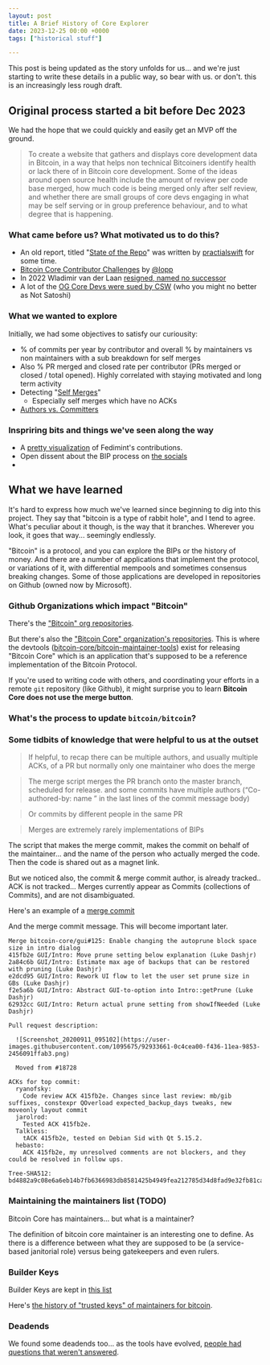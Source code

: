 ```yaml
---
layout: post
title: A Brief History of Core Explorer
date: 2023-12-25 00:00 +0000
tags: ["historical stuff"]

---
```

This post is being updated as the story unfolds for us... and we're just starting to write these details in a public way, so bear with us. or don't. this is an increasingly less rough draft.

## Original process started a bit before Dec 2023

We had the hope that we could quickly and easily get an MVP off the ground.

> To create a website that gathers and displays core development data in Bitcoin, in a way that helps non technical Bitcoiners identify health or lack there of in Bitcoin core development. Some of the ideas around open source health include the amount of review per code base merged, how much code is being merged only after self review, and whether there are small groups of core devs engaging in what may be self serving or in group preference behaviour, and to what degree that is happening.

### What came before us? What motivated us to do this? 

- An old report, titled "[State of the Repo](https://github.com/bitcoin/bitcoin/issues?q=is%3Aissue+practicalswift+is%3Aclosed+%22State+of+the+repo%22)" was written by [practialswift](https://github.com/practicalswift) for some time.
- [Bitcoin Core Contributor Challenges](https://blog.lopp.net/bitcoin-core-contributor-challenges/) by [@lopp](https://x.com/lopp)
- In 2022 Wladimir van der Laan [resigned, named no successor](https://protos.com/bitcoins-longest-serving-lead-maintainer-calls-it-quits-names-no-successor/)
- A lot of the [OG Core Devs were sued by CSW](https://bitcoinnews.com/legal/craig-wright-1-trillion-lawsuit/) (who you might no better as Not Satoshi)

### What we wanted to explore

Initially, we had some objectives to satisfy our curiousity:
- % of commits per year by contributor and overall % by maintainers vs non maintainers with a sub breakdown for self merges
- Also % PR merged and closed rate per contributor (PRs merged or closed / total opened). Highly correlated with staying motivated and long term activity
- Detecting "[Self Merges](/definitions/self-merges)"
    - Especially self merges which have no ACKs
- [Authors vs. Committers](/definitions/author-and-committer)


### Inspriring bits and things we've seen along the way

- A [pretty visualization](https://x.com/fedimint/status/1775185775769833927) of Fedimint's contributions.
- Open dissent about the BIP process on [the socials](https://xcancel.com/francispouliot_/status/1774976931231830327?s=19)
- 


## What we have learned

It's hard to express how much we've learned since beginning to dig into this project. They say that "bitcoin is a type of rabbit hole", and I tend to agree. What's peculiar about it though, is the way that it branches. Wherever you look, it goes that way... seemingly endlessly.

"Bitcoin" is a protocol, and you can explore the BIPs or the history of money. And there are a number of applications that implement the protocol, or variations of it, with differential mempools and sometimes consensus breaking changes. Some of those applications are developed in repositories on Github (owned now by Microsoft).

### Github Organizations which impact "Bitcoin"

There's the ["Bitcoin" org repositories](https://github.com/orgs/bitcoin/repositories).

But there's also the ["Bitcoin Core" organization's repositories](https://github.com/orgs/bitcoin-core/repositories). This is where the devtools ([bitcoin-core/bitcoin-maintainer-tools](https://github.com/bitcoin-core/bitcoin-maintainer-tools)) exist for releasing "Bitcoin Core" which is an application that's supposed to be a reference implementation of the Bitcoin Protocol.


If you're used to writing code with others, and coordinating your efforts in a remote `git` repository (like Github), it might surprise you to learn **Bitcoin Core does not use the merge button**. 

### What's the process to update `bitcoin/bitcoin`?

### Some tidbits of knowledge that were helpful to us at the outset

> If helpful, to recap there can be multiple authors, and usually multiple ACKs, of a PR but normally only one maintainer who does the merge

> The merge script merges the PR branch onto the master branch, scheduled for release. and some commits have multiple authors (“Co-authored-by: name <email>” in the last lines of the commit message body)

> Or commits by different people in the same PR

> Merges are extremely rarely implementations of BIPs


The script that makes the merge commit, makes the commit on behalf of the maintainer... and the name of the person who actually merged the code. Then the code is shared out as a magnet link.

But we noticed also, the commit & merge commit author, is already tracked.. ACK is not tracked... Merges currently appear as Commits (collections of Commits), and are not disambiguated.

Here's an example of a [merge commit](https://github.com/bitcoin/bitcoin/commit/e1e1e708fa0fbc0c51460305da5d401ed8f218f3)

And the merge commit message. This will become important later.

```
Merge bitcoin-core/gui#125: Enable changing the autoprune block space size in intro dialog
415fb2e GUI/Intro: Move prune setting below explanation (Luke Dashjr)
2a84c6b GUI/Intro: Estimate max age of backups that can be restored with pruning (Luke Dashjr)
e2dcd95 GUI/Intro: Rework UI flow to let the user set prune size in GBs (Luke Dashjr)
f2e5a6b GUI/Intro: Abstract GUI-to-option into Intro::getPrune (Luke Dashjr)
62932cc GUI/Intro: Return actual prune setting from showIfNeeded (Luke Dashjr)

Pull request description:

  ![Screenshot_20200911_095102](https://user-images.githubusercontent.com/1095675/92933661-0c4cea00-f436-11ea-9853-2456091ffab3.png)

  Moved from #18728

ACKs for top commit:
  ryanofsky:
    Code review ACK 415fb2e. Changes since last review: mb/gib suffixes, constexpr QOverload expected_backup_days tweaks, new moveonly layout commit
  jarolrod:
    Tested ACK 415fb2e.
  Talkless:
    tACK 415fb2e, tested on Debian Sid with Qt 5.15.2.
  hebasto:
    ACK 415fb2e, my unresolved comments are not blockers, and they could be resolved in follow ups.

Tree-SHA512: bd4882a9c08e6a6eb14b7fb6366983db8581425b4949fea212785d34d8fad9e32fb81ca8c8cdbfb2c05ea394aaf5a746ba2cf16623795c7252c3bdb61d455f00
```

### Maintaining the maintainers list (TODO)

Bitcoin Core has maintainers... but what is a maintainer?

The definition of bitcoin core maintainer is an interesting one to define. As there is a difference between what they are supposed to be (a service-based janitorial role) versus being gatekeepers and even rulers.

### Builder Keys

Builder Keys are kept in [this list](https://github.com/bitcoin-core/guix.sigs/tree/main/builder-keys)

Here's [the history of "trusted keys" of maintainers for bitcoin](https://github.com/bitcoin/bitcoin/commits/master/contrib/verify-commits/trusted-keys).

### Deadends

We found some deadends too... as the tools have evolved, [people had questions that weren't answered](https://github.com/bitcoin/bitcoin/commit/59ebee3fb4181baf20fab263cf1b587ece1bd5e2#commitcomment-126211284).

